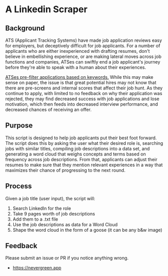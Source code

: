 # A Linkedin Scraper

## Background

ATS (Applicant Tracking Systems) have made job application reviews easy for employers, but deceptively difficult for job applicants. For a number of applicants who are either inexperienced with drafting resumes, don't believe in embellishing experience, or are making lateral moves across job functions and companies, ATSes can swiftly end a job applicant's journey before they're able to speak with a human about their experiences.

[ATSes pre-filter applications based on keywords.](https://www.themuse.com/advice/beat-the-robots-how-to-get-your-resume-past-the-system-into-human-hands) While this may make sense on paper, the issue is that great potential hires may not know that there are pre-screens and internal scores that affect their job hunt. As they continue to apply, with limited to no feedback on why their application was rejected, they may find decreased success with job applications and lose motivation, which then feeds into decreased interview performance, and decreased chances of receiving an offer.

## Purpose

This script is designed to help job applicants put their best foot forward. The script does this by asking the user what their desired role is, searching jobs with similar titles, compiling job descriptions into a data set, and generating a word cloud that weighs concepts and terms based on frequency across job descriptions. From that, applicants can adjust their resumes to make sure that they mention relevant experiences in a way that maximizes their chance of progressing to the next round.

## Process

Given a job title (user input), the script will:
1. Search LinkedIn for the role
2. Take 9 pages worth of job descriptions
3. Add them to a .txt file
4. Use the job descriptions as data for a Word Cloud
5. Shape the word cloud in the form of a goose (it can be any b&w image)

## Feedback

Please submit an issue or PR if you notice anything wrong.

- https://nevergreen.app
